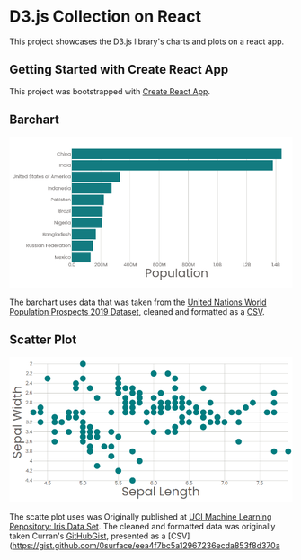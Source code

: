 # D3.js Collection on React

This project showcases the D3.js library's charts and plots on a react app.

## Getting Started with Create React App

This project was bootstrapped with [Create React App](https://github.com/facebook/create-react-app).

## Barchart

![D3.js_Barchart](/public/images/d3_react_%20barchart.png)

The barchart uses data that was taken from the [United Nations World Population Prospects 2019 Dataset](https://population.un.org/wpp/Download/Standard/Population/), cleaned and formatted as a [CSV](https://gist.github.com/0surface/78122e6e1e8b81771376b923f6728e7f).

## Scatter Plot

![D3.js_scatterplot](/public/images/D3.js_scatterplot.png)

The scatte plot uses was Originally published at [UCI Machine Learning Repository: Iris Data Set](https://archive.ics.uci.edu/ml/datasets/Iris). The cleaned and formatted data was originally taken Curran's [GitHubGist](https://gist.github.com/curran/a08a1080b88344b0c8a7), presented as a [CSV](https://gist.github.com/0surface/eea4f7bc5a12967236ecda853f8d370a
